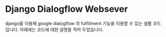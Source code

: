 # Django Dialogflow Websever

  django를 이용해 google dialogflow 의 fulfillment 기능을 이용할 수 있는 샘플 코드입니다. 아래에는 코드에 대한 설명을 적어 두었습니다.
  
  
<!--stackedit_data:
eyJoaXN0b3J5IjpbMTYwMzI3Mzk0OF19
-->